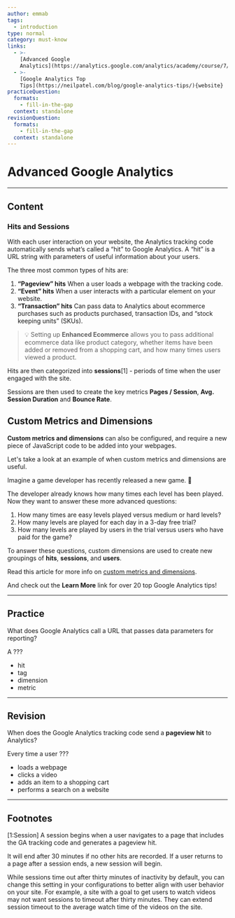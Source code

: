 ```yaml
---
author: emmab
tags:
  - introduction
type: normal
category: must-know
links:
  - >-
    [Advanced Google
    Analytics](https://analytics.google.com/analytics/academy/course/7/unit/1/lesson/1){website}
  - >-
    [Google Analytics Top
    Tips](https://neilpatel.com/blog/google-analytics-tips/){website}
practiceQuestion:
  formats:
    - fill-in-the-gap
  context: standalone
revisionQuestion:
  formats:
    - fill-in-the-gap
  context: standalone
---
```


# Advanced Google Analytics


---

## Content

### Hits and Sessions

With each user interaction on your website, the Analytics tracking code automatically sends what’s called a “hit” to Google Analytics. A “hit” is a URL string with parameters of useful information about your users.

The three most common types of hits are:

1. **“Pageview” hits**
   When a user loads a webpage with the tracking code.
2. **“Event” hits**
   When a user interacts with a particular element on your website.
3. **“Transaction” hits**
   Can pass data to Analytics about ecommerce purchases such as products purchased, transaction IDs, and “stock keeping units” (SKUs).

> 💡 Setting up **Enhanced Ecommerce** allows you to pass additional ecommerce data like product category, whether items have been added or removed from a shopping cart, and how many times users viewed a product.

Hits are then categorized into **sessions**[1] - periods of time when the user engaged with the site. 

Sessions are then used to create the key metrics **Pages / Session**, **Avg. Session Duration** and **Bounce Rate**. 

## Custom Metrics and Dimensions

**Custom metrics and dimensions** can also be configured, and require a new piece of JavaScript code to be added into your webpages. 

Let's take a look at an example of when custom metrics and dimensions are useful.

Imagine a game developer has recently released a new game. 👾

The developer already knows how many times each level has been played. Now they want to answer these more advanced questions:

1. How many times are easy levels played versus medium or hard levels?
2. How many levels are played for each day in a 3-day free trial?
3. How many levels are played by users in the trial versus users who have paid for the game?

To answer these questions, custom dimensions are used to create new groupings of **hits**, **sessions**, and **users**.

Read this article for more info on [custom metrics and dimensions](https://support.google.com/analytics/answer/2709828).

And check out the **Learn More** link for over 20 top Google Analytics tips!


---

## Practice

What does Google Analytics call a URL that passes data parameters for reporting?

A ???

- hit
- tag
- dimension
- metric


---

## Revision

When does the Google Analytics tracking code send a **pageview hit** to Analytics?

Every time a user ???

- loads a webpage
- clicks a video
- adds an item to a shopping cart
- performs a search on a website


---

## Footnotes

[1:Session]
A session begins when a user navigates to a page that includes the GA tracking code and generates a pageview hit.

It will end after 30 minutes if no other hits are recorded. If a user returns to a page after a session ends, a new session will begin.

While sessions time out after thirty minutes of inactivity by default, you can change this setting in your configurations to better align with user behavior on your site. For example, a site with a goal to get users to watch videos may not want sessions to timeout after thirty minutes. They can extend session timeout to the average watch time of the videos on the site.
